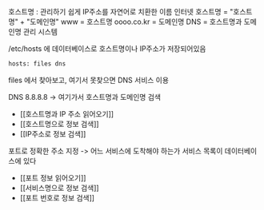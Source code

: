 호스트명 : 관리하기 쉽게 IP주소를 자연어로 치환한 이름
인터넷 호스트명 = "호스트명" + "도메인명"
www = 호스트명
oooo.co.kr = 도메인명
DNS = 호스트명과 도메인명 관리 시스템


/etc/hosts 에 데이터베이스로 호스트명이나 IP주소가 저장되어있음
```sh
hosts: files dns
```
files 에서 찾아보고, 여기서 못찾으면 DNS 서비스 이용

DNS 8.8.8.8
-> 여기가서 호스트명과 도메인명 검색


- [[호스트명과 IP 주소 읽어오기]]
- [[호스트명으로 정보 검색]]
- [[IP주소로 정보 검색]]

포트로 정확한 주소 지정
-> 어느 서비스에 도착해야 하는가
서비스 목록이 데이터베이스에 있다
- [[포트 정보 읽어오기]]
- [[서비스명으로 정보 검색]]
- [[포트 번호로 정보 검색]]